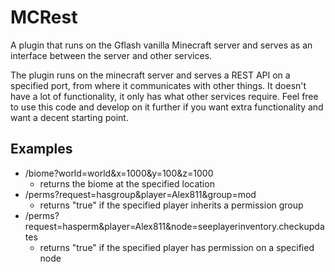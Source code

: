 # MCRest
A plugin that runs on the Gflash vanilla Minecraft server and serves as an interface between the server and other services.

The plugin runs on the minecraft server and serves a REST API on a specified port, from where it communicates with other things.
It doesn't have a lot of functionality, it only has what other services require.
Feel free to use this code and develop on it further if you want extra functionality and want a decent starting point.

## Examples
- /biome?world=world&x=1000&y=100&z=1000
  - returns the biome at the specified location
- /perms?request=hasgroup&player=Alex811&group=mod
  - returns "true" if the specified player inherits a permission group
- /perms?request=hasperm&player=Alex811&node=seeplayerinventory.checkupdates
  - returns "true" if the specified player has permission on a specified node
